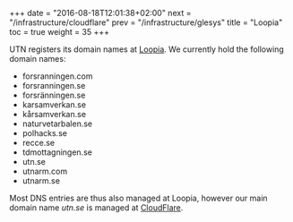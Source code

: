 +++
date = "2016-08-18T12:01:38+02:00"
next = "/infrastructure/cloudflare"
prev = "/infrastructure/glesys"
title = "Loopia"
toc = true
weight = 35
+++

UTN registers its domain names at [Loopia](https://www.loopia.com). We currently
hold the following domain names:

- forsranningen.com
- forsranningen.se
- forsränningen.se
- karsamverkan.se
- kårsamverkan.se
- naturvetarbalen.se
- polhacks.se
- recce.se
- tdmottagningen.se
- utn.se
- utnarm.com
- utnarm.se

Most DNS entries are thus also managed at Loopia, however our main domain name
*utn.se* is managed at [CloudFlare](/infrastructure/cloudflare).
